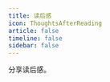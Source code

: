 ```yaml
---
title: 读后感
icon: ThoughtsAfterReading
article: false
timeline: false
sidebar: false
---
```


分享读后感。

<Catalog base='/ThoughtsAfterReading/' level='1' />